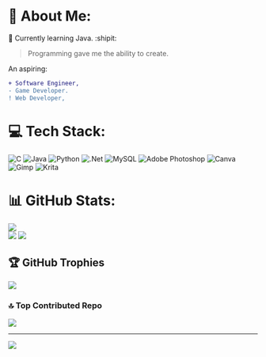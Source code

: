 # 💫 About Me:
🌱 Currently learning Java.
:shipit:
> Programming gave me the ability to create.

An aspiring:
 ```diff
 + Software Engineer,
 - Game Developer.
 ! Web Developer,
```


# 💻 Tech Stack:
![C](https://img.shields.io/badge/c-%2300599C.svg?style=flat&logo=c&logoColor=white) ![Java](https://img.shields.io/badge/java-%23ED8B00.svg?style=flat&logo=openjdk&logoColor=white) ![Python](https://img.shields.io/badge/python-3670A0?style=flat&logo=python&logoColor=ffdd54) ![.Net](https://img.shields.io/badge/.NET-5C2D91?style=flat&logo=.net&logoColor=white) ![MySQL](https://img.shields.io/badge/mysql-%2300000f.svg?style=flat&logo=mysql&logoColor=white) ![Adobe Photoshop](https://img.shields.io/badge/adobe%20photoshop-%2331A8FF.svg?style=flat&logo=adobe%20photoshop&logoColor=white) ![Canva](https://img.shields.io/badge/Canva-%2300C4CC.svg?style=flat&logo=Canva&logoColor=white) ![Gimp](https://img.shields.io/badge/Gimp-657D8B?style=flat&logo=gimp&logoColor=FFFFFF) ![Krita](https://img.shields.io/badge/Krita-203759?style=flat&logo=krita&logoColor=EEF37B)
# 📊 GitHub Stats:
![](https://github-readme-stats.vercel.app/api/top-langs/?username=JLSed&theme=gruvbox&hide_border=true&include_all_commits=true&count_private=true&layout=compact)<br/>
![](https://github-readme-streak-stats.herokuapp.com/?user=JLSed&theme=gruvbox&hide_border=true)
![](https://github-readme-stats.vercel.app/api?username=JLSed&theme=gruvbox&hide_border=true&include_all_commits=true&count_private=true)

## 🏆 GitHub Trophies
![](https://github-profile-trophy.vercel.app/?username=JLSed&theme=radical&no-frame=true&no-bg=true&margin-w=4)

### 🔝 Top Contributed Repo
![](https://github-contributor-stats.vercel.app/api?username=JLSed&limit=5&theme=monokai&combine_all_yearly_contributions=true)

---
[![](https://visitcount.itsvg.in/api?id=JLSed&icon=0&color=0)](https://visitcount.itsvg.in)

<!-- Proudly created with GPRM ( https://gprm.itsvg.in ) -->
